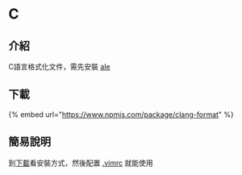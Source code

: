 # C

## 介紹

C語言格式化文件，需先安裝 [ale](./)

## 下載

{% embed url="https://www.npmjs.com/package/clang-format" %}

## 簡易說明

到[下載](c.md#xia-zai)看安裝方式，然後配置 [.vimrc](./#pei-zhi-vimrc) 就能使用



